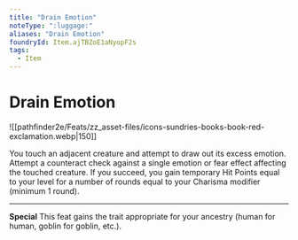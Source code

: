 ```yaml
---
title: "Drain Emotion"
noteType: ":luggage:"
aliases: "Drain Emotion"
foundryId: Item.ajTBZoE1aNyopF2s
tags:
  - Item
---
```


# Drain Emotion
![[pathfinder2e/Feats/zz_asset-files/icons-sundries-books-book-red-exclamation.webp|150]]

You touch an adjacent creature and attempt to draw out its excess emotion. Attempt a counteract check against a single emotion or fear effect affecting the touched creature. If you succeed, you gain temporary Hit Points equal to your level for a number of rounds equal to your Charisma modifier (minimum 1 round).

* * *

**Special** This feat gains the trait appropriate for your ancestry (human for human, goblin for goblin, etc.).
